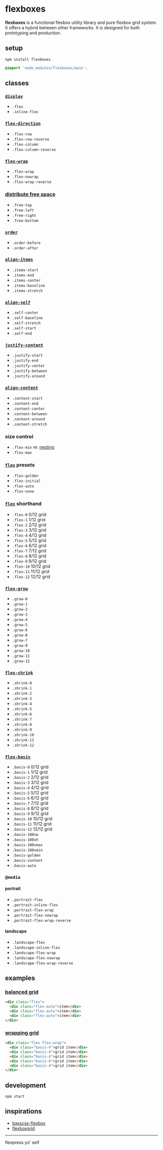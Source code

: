 # flexboxes
<b>flexboxes</b> is a functional flexbox utility library and pure flexbox grid system. It offers a hybrid between other frameworks. It is designed for both prototyping and production.

## setup

```
npm install flexboxes
```

```css
@import 'node_modules/flexboxes/main';
```

## classes

### [`display`](https://www.w3.org/TR/css-flexbox-1/#flex-containers)
- `.flex`
- `.inline-flex`

### [`flex-direction`](https://www.w3.org/TR/css-flexbox-1/#flex-direction-property)
- `.flex-row`
- `.flex-row-reverse`
- `.flex-column`
- `.flex-column-reverse`

### [`flex-wrap`](https://www.w3.org/TR/css-flexbox-1/#flex-wrap-property)
- `.flex-wrap`
- `.flex-nowrap`
- `.flex-wrap-reverse`

### [distribute free space](https://www.w3.org/TR/css-flexbox-1/#auto-margins)
- `.free-top`
- `.free-left`
- `.free-right`
- `.free-bottom`

### [`order`](https://www.w3.org/TR/css-flexbox-1/#order-property)
- `.order-before`
- `.order-after`

### [`align-items`](https://www.w3.org/TR/css-flexbox-1/#align-items-property)
- `.items-start`
- `.items-end`
- `.items-center`
- `.items-baseline`
- `.items-stretch`

### [`align-self`](https://www.w3.org/TR/css-flexbox-1/#align-items-property)
- `.self-center`
- `.self-baseline`
- `.self-stretch`
- `.self-start`
- `.self-end`

### [`justify-content`](https://www.w3.org/TR/css-flexbox-1/#justify-content-property)
- `.justify-start`
- `.justify-end`
- `.justify-center`
- `.justify-between`
- `.justify-around`

### [`align-content`](https://www.w3.org/TR/css-flexbox-1/#align-content-property)
- `.content-start`
- `.content-end`
- `.content-center`
- `.content-between`
- `.content-around`
- `.content-stretch`

### size control
- `.flex-min` re: [nesting](https://goo.gl/3IZRMt)
- `.flex-max`

### [`flex`](https://www.w3.org/TR/css-flexbox-1/#flex-property) presets
- `.flex-golden`
- `.flex-initial`
- `.flex-auto`
- `.flex-none`

### [`flex`](https://www.w3.org/TR/css-flexbox-1/#flex-property) shorthand
- `.flex-0` 0/12 grid
- `.flex-1` 1/12 grid
- `.flex-2` 2/12 grid
- `.flex-3` 3/12 grid
- `.flex-4` 4/12 grid
- `.flex-5` 5/12 grid
- `.flex-6` 6/12 grid
- `.flex-7` 7/12 grid
- `.flex-8` 8/12 grid
- `.flex-9` 9/12 grid
- `.flex-10` 10/12 grid
- `.flex-11` 11/12 grid
- `.flex-12` 12/12 grid

### [`flex-grow`](https://www.w3.org/TR/css-flexbox-1/#flex-grow-property)
- `.grow-0`
- `.grow-1`
- `.grow-2`
- `.grow-3`
- `.grow-4`
- `.grow-5`
- `.grow-6`
- `.grow-8`
- `.grow-7`
- `.grow-9`
- `.grow-10`
- `.grow-11`
- `.grow-12`

### [`flex-shrink`](https://www.w3.org/TR/css-flexbox-1/#flex-shrink-property)
- `.shrink-0`
- `.shrink-1`
- `.shrink-2`
- `.shrink-3`
- `.shrink-4`
- `.shrink-5`
- `.shrink-6`
- `.shrink-7`
- `.shrink-8`
- `.shrink-9`
- `.shrink-10`
- `.shrink-11`
- `.shrink-12`

### [`flex-basis`](https://www.w3.org/TR/css-flexbox-1/#flex-basis-property)
- `.basis-0` 0/12 grid
- `.basis-1` 1/12 grid
- `.basis-2` 2/12 grid
- `.basis-3` 3/12 grid
- `.basis-4` 4/12 grid
- `.basis-5` 5/12 grid
- `.basis-6` 6/12 grid
- `.basis-7` 7/12 grid
- `.basis-8` 8/12 grid
- `.basis-9` 9/12 grid
- `.basis-10` 10/12 grid
- `.basis-11` 11/12 grid
- `.basis-12` 12/12 grid
- `.basis-100vw`
- `.basis-100vh`
- `.basis-100vmax`
- `.basis-100vmin`
- `.basis-golden`
- `.basis-content`
- `.basis-auto`

### `@media`

#### portrait

- `.portrait-flex`
- `.portrait-inline-flex`
- `.portrait-flex-wrap`
- `.portrait-flex-nowrap`
- `.portrait-flex-wrap-reverse`

#### landscape

- `.landscape-flex`
- `.landscape-inline-flex`
- `.landscape-flex-wrap`
- `.landscape-flex-nowrap`
- `.landscape-flex-wrap-reverse`

## examples

### [balanced grid](https://codepen.io/ryanve/pen/mmgjXE)

```html
<div class="flex">
  <div class="flex-auto">item</div>
  <div class="flex-auto">item</div>
  <div class="flex-auto">item</div>
</div>
```

### [wrapping grid](https://codepen.io/ryanve/pen/JNzPMw)

```html
<div class="flex flex-wrap">
  <div class="basis-4">grid item</div>
  <div class="basis-4">grid item</div>
  <div class="basis-4">grid item</div>
  <div class="basis-4">grid item</div>
  <div class="basis-4">grid item</div>
</div>
```

## development

```
npm start
```

## inspirations

- [basscss-flexbox](https://www.npmjs.com/package/basscss-flexbox)
- [flexboxgrid](https://www.npmjs.com/package/flexboxgrid)

* * *

flexpress yo' self
